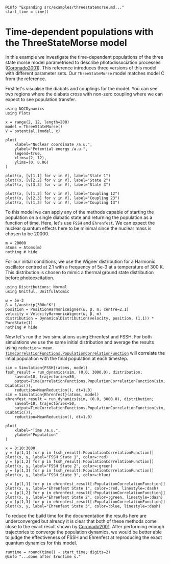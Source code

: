 ```@setup logging
@info "Expanding src/examples/threestatemorse.md..."
start_time = time()
```
# Time-dependent populations with the ThreeStateMorse model

In this example we investigate the time-dependent populations of the three state
morse model parametrised to describe photodissociation processes ([Coronado2001](@cite)).
This reference introduces three versions of this model with different parameter sets.
Our `ThreeStateMorse` model matches model C from the reference.

First let's visualise the diabats and couplings for the model.
You can see two regions where the diabats cross with non-zero coupling where we can expect
to see population transfer.
```@example threestatemorse
using NQCDynamics
using Plots

x = range(2, 12, length=200)
model = ThreeStateMorse()
V = potential.(model, x)

plot(
    xlabel="Nuclear coordinate /a.u.",
    ylabel="Potential energy /a.u.",
    legend=true,
    xlims=(2, 12),
    ylims=(0, 0.06)
)

plot!(x, [v[1,1] for v in V], label="State 1")
plot!(x, [v[2,2] for v in V], label="State 2")
plot!(x, [v[3,3] for v in V], label="State 3")

plot!(x, [v[1,2] for v in V], label="Coupling 12")
plot!(x, [v[2,3] for v in V], label="Coupling 23")
plot!(x, [v[1,3] for v in V], label="Coupling 13")
```

To this model we can apply any of the methods capable of starting the population on a single
diabatic state and returning the population as a function of time.
Here, let's use `FSSH` and `Ehrenfest`.
We can expect the nuclear quantum effects here to be minimal since the nuclear mass is
chosen to be 20000. 
```@example threestatemorse
m = 20000
atoms = Atoms(m)
nothing # hide
```

For our initial conditions, we use the Wigner distribution for a Harmonic oscillator
centred at 2.1 with a frequency of 5e-3 at a temperature of 300 K.
This distribution is chosen to mimic a thermal ground state distribution before
photoexcitation.
```@example threestatemorse
using Distributions: Normal
using Unitful, UnitfulAtomic

ω = 5e-3
β = 1/austrip(300u"K")
position = PositionHarmonicWigner(ω, β, m; centre=2.1)
velocity = VelocityHarmonicWigner(ω, β, m)
distribution = DynamicalDistribution(velocity, position, (1,1)) * PureState(1)
nothing # hide
```

Now let's run the two simulations using Ehrenfest and FSSH.
For both simulations we use the same initial distribution and average the results
using `reduction=:mean`.
[`TimeCorrelationFunctions.PopulationCorrelationFunction`](@ref) will correlate
the intial population with the final population at each timestep.

```@example threestatemorse
sim = Simulation{FSSH}(atoms, model)
fssh_result = run_dynamics(sim, (0.0, 3000.0), distribution;
    saveat=10, trajectories=50,
    output=TimeCorrelationFunctions.PopulationCorrelationFunction(sim, Diabatic()),
    reduction=MeanReduction(), dt=1.0)
sim = Simulation{Ehrenfest}(atoms, model)
ehrenfest_result = run_dynamics(sim, (0.0, 3000.0), distribution;
    saveat=10, trajectories=50,
    output=TimeCorrelationFunctions.PopulationCorrelationFunction(sim, Diabatic()),
    reduction=MeanReduction(), dt=1.0)

plot(
    xlabel="Time /a.u.",
    ylabel="Population"
)

x = 0:10:3000
y = [p[1,1] for p in fssh_result[:PopulationCorrelationFunction]]
plot!(x, y, label="FSSH State 1", color=:red)
y = [p[1,2] for p in fssh_result[:PopulationCorrelationFunction]]
plot!(x, y, label="FSSH State 2", color=:green)
y = [p[1,3] for p in fssh_result[:PopulationCorrelationFunction]]
plot!(x, y, label="FSSH State 3", color=:blue)

y = [p[1,1] for p in ehrenfest_result[:PopulationCorrelationFunction]]
plot!(x, y, label="Ehrenfest State 1", color=:red, linestyle=:dash)
y = [p[1,2] for p in ehrenfest_result[:PopulationCorrelationFunction]]
plot!(x, y, label="Ehrenfest State 2", color=:green, linestyle=:dash)
y = [p[1,3] for p in ehrenfest_result[:PopulationCorrelationFunction]]
plot!(x, y, label="Ehrenfest State 3", color=:blue, linestyle=:dash)
```

To reduce the build time for the documentation the results here are underconverged but
already it is clear that both of these methods come close to the exact result shown by [Coronado2001](@cite).
After performing enough trajectories to converge the population dynamics,
we would be better able to judge the effectiveness of FSSH and Ehrenfest at reproducing the exact quantum dynamics for this model.
```@setup logging
runtime = round(time() - start_time; digits=2)
@info "...done after $runtime s."
```
